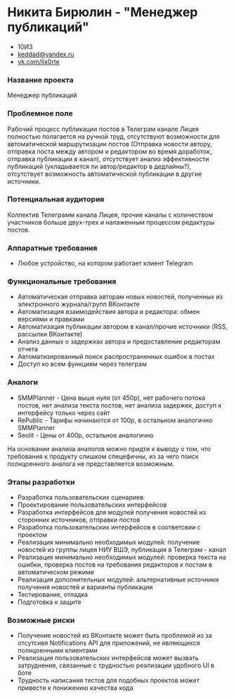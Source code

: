 # Никита Бирюлин - "Менеджер публикаций"

* 10И3
* keddad@yandex.ru
* [vk.com/lix0rte](https://vk.com/lix0rte)

### Название проекта

Менеджер публикаций

### Проблемное поле

Рабочий процесс публикации постов в Телеграм канале Лицея полностью полагается на ручной труд, отсутствуют возможности для автоматической маршрутизации постов (Отправка новости автору, отправка поста между автором и редактором во время доработок, отправка публикации в канал), отсутствует анализ эффективности публикаций (укладывается ли автор/редактор в дедлайны?), отсутствует возможность автоматической публикации в другие источники.

### Потенциальная аудитория

Коллектив Телеграмм канала Лицея, прочие каналы с количеством участников больше двух-трех и  налаженным процессом редактуры постов.

### Аппаратные требования

* Любое устройство, на котором работает клиент Telegram

### Функциональные требования

* Автоматическая отправка авторам новых новостей, полученных из электронного журнала/групп ВКонтакте
* Автоматизация взаимодействия автора и редактора: обмен версиями и правками
* Автоматизация публикации автором в канал/прочие источники (RSS, рассылки ВКонтакте)
* Анализ данных о задержках автора и предоставление редакторам отчета
* Автоматизированный поиск распространенных ошибок в постах
* Доступ ко всем функциям через телеграм

### Аналоги

* SMMPlanner - Цена выше нуля (от 450р), нет рабочего потока постов, нет анализа текста постов, нет анализа задержек, доступ к интерфейсу только через сайт
* RePublic - Тарифы начинаются от 100р, в остальном аналогично SMMPlanner
*  Seolit - Цены от 400р, остальное аналогично

На основании анализа аналогов можно придти к выводу о том, что требования к продукту слишком спецефичны, из за чего поиск полнцоенного аналога не представляется возможным.

### Этапы разработки

* Разработка пользовательских сценариев
* Проектирование пользовательских интерфейсов
* Разработка интерфейсов для модулей получения новостей из сторонних источников, отправки постов
* Разработка пользовательских интерфейсов в соответсвии с проектом
* Реализация минимально необходимых модулей: получение новостей из группы лицея НИУ ВШЭ, публикация в Телеграм - канал
* Реализация минимально необходимых модулей: проверка текста на ошибки, проверка постов на требования редакторов к постам в автоматическом режиме
* Реализация дополнительных модулей: альтернативные источники получения новостей и варианты публикации
* Тестирование, отладка
* Подготовка к защите

### Возможные риски

* Получение новостей из ВКонтакте может быть проблемой из за отсутсивя Notifications API для приложений, не являющихся полнцоенными клиентами
* Реализация пользовательских интерфейсов может вызвать затруднения, связанные с трудностью реализации удобного UI в боте
* Трудность написания тестов для подобных проектов может привести к понижению качества кода
